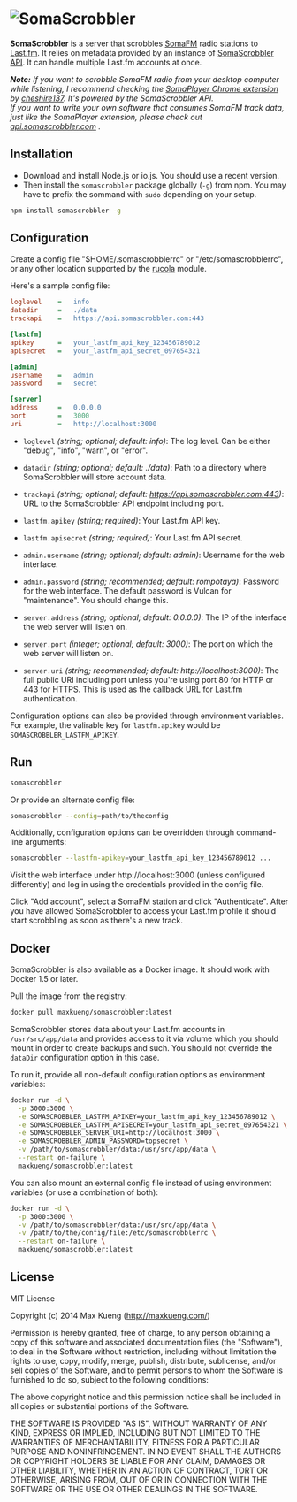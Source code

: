 ![SomaScrobbler](./static/images/logo.png)
==========================================

**SomaScrobbler** is a server that scrobbles [SomaFM](http://somafm.com/) radio
stations to [Last.fm](http://www.last.fm/).  It relies on metadata provided by
an instance of [SomaScrobbler
API](https://github.com/maxkueng/somascrobbler-api). It can handle multiple
Last.fm accounts at once.

_**Note:** If you want to scrobble SomaFM radio from your desktop computer while
listening, I recommend checking the [SomaPlayer Chrome
extension](https://chrome.google.com/webstore/detail/somaplayer/dpcghdgbhjkihgnnbojldhjmcbieofgo)
by [cheshire137](https://github.com/cheshire137). It's powered by the SomaScrobbler API.  
If you want to write your own software that consumes SomaFM track data, just
like the SomaPlayer extension, please check out
[api.somascrobbler.com](https://api.somascrobbler.com/) ._


## Installation

 - Download and install Node.js or io.js. You should use a recent version.
 - Then install the `somascrobbler` package globally (`-g`) from npm. You
   may have to prefix the sommand with `sudo` depending on your setup.

```sh
npm install somascrobbler -g
```

## Configuration

Create a config file "$HOME/.somascrobblerrc" or "/etc/somascrobblerrc",
or any other location supported by the [rucola](https://www.npmjs.com/package/rucola)
module.

Here's a sample config file:

```ini
loglevel    =   info
datadir     =   ./data
trackapi    =   https://api.somascrobbler.com:443

[lastfm]
apikey      =   your_lastfm_api_key_123456789012
apisecret   =   your_lastfm_api_secret_097654321

[admin]
username    =   admin
password    =   secret

[server]
address     =   0.0.0.0
port        =   3000
uri         =   http://localhost:3000
```

 - `loglevel` *(string; optional; default: info)*: The log level. Can be either
   "debug", "info", "warn", or "error".

 - `datadir` *(string; optional; default: ./data)*: Path to a directory where
   SomaScrobbler will store account data.

 - `trackapi` *(string; optional; default: https://api.somascrobbler.com:443)*:
   URL to the SomaScrobbler API endpoint including port.

 - `lastfm.apikey` *(string; required)*: Your Last.fm API key.

 - `lastfm.apisecret` *(string; required)*: Your Last.fm API secret.

 - `admin.username` *(string; optional; default: admin)*: Username for the web
   interface.

 - `admin.password` *(string; recommended; default: rompotaya)*: Password for
   the web interface. The default password is Vulcan for "maintenance". You
   should change this.

 - `server.address` *(string; optional; default: 0.0.0.0)*: The IP of the
   interface the web server will listen on.

 - `server.port` *(integer; optional; default: 3000)*: The port on which the
   web server will listen on.

 - `server.uri` *(string; recommended; default: http://localhost:3000)*: The
   full public URI including port unless you're using port 80 for HTTP or 443
   for HTTPS. This is used as the callback URL for Last.fm authentication.

Configuration options can also be provided through environment variables. For
example, the valirable key for `lastfm.apikey` would be
`SOMASCROBBLER_LASTFM_APIKEY`.

## Run

```sh
somascrobbler
```

Or provide an alternate config file:

```sh
somascrobbler --config=path/to/theconfig
```

Additionally, configuration options can be overridden through command-line
arguments:

```sh
somascrobbler --lastfm-apikey=your_lastfm_api_key_123456789012 ...
```

Visit the web interface under http://localhost:3000 (unless configured
differently) and log in using the credentials provided in the config file.

Click "Add account", select a SomaFM station and click "Authenticate". After
you have allowed SomaScrobbler to access your Last.fm profile it should start
scrobbling as soon as there's a new track.

## Docker

SomaScrobbler is also available as a Docker image. It should work with Docker
1.5 or later.

Pull the image from the registry:

```sh
docker pull maxkueng/somascrobbler:latest
```

SomaScrobbler stores data about your Last.fm accounts in `/usr/src/app/data`
and provides access to it via volume which you should mount in order to create
backups and such. You should not override the `dataDir` configuration option in
this case.

To run it, provide all non-default configuration options as environment variables:

```sh
docker run -d \
  -p 3000:3000 \
  -e SOMASCROBBLER_LASTFM_APIKEY=your_lastfm_api_key_123456789012 \
  -e SOMASCROBBLER_LASTFM_APISECRET=your_lastfm_api_secret_097654321 \
  -e SOMASCROBBLER_SERVER_URI=http://localhost:3000 \
  -e SOMASCROBBLER_ADMIN_PASSWORD=topsecret \
  -v /path/to/somascrobbler/data:/usr/src/app/data \
  --restart on-failure \
  maxkueng/somascrobbler:latest
```

You can also mount an external config file instead of using environment
variables (or use a combination of both):

```sh
docker run -d \
  -p 3000:3000 \
  -v /path/to/somascrobbler/data:/usr/src/app/data \
  -v /path/to/the/config/file:/etc/somascrobblerrc \
  --restart on-failure \
  maxkueng/somascrobbler:latest
```

## License

MIT License

Copyright (c) 2014 Max Kueng (http://maxkueng.com/)

Permission is hereby granted, free of charge, to any person obtaining
a copy of this software and associated documentation files (the
"Software"), to deal in the Software without restriction, including
without limitation the rights to use, copy, modify, merge, publish,
distribute, sublicense, and/or sell copies of the Software, and to
permit persons to whom the Software is furnished to do so, subject to
the following conditions:

The above copyright notice and this permission notice shall be
included in all copies or substantial portions of the Software.

THE SOFTWARE IS PROVIDED "AS IS", WITHOUT WARRANTY OF ANY KIND,
EXPRESS OR IMPLIED, INCLUDING BUT NOT LIMITED TO THE WARRANTIES OF
MERCHANTABILITY, FITNESS FOR A PARTICULAR PURPOSE AND
NONINFRINGEMENT. IN NO EVENT SHALL THE AUTHORS OR COPYRIGHT HOLDERS BE
LIABLE FOR ANY CLAIM, DAMAGES OR OTHER LIABILITY, WHETHER IN AN ACTION
OF CONTRACT, TORT OR OTHERWISE, ARISING FROM, OUT OF OR IN CONNECTION
WITH THE SOFTWARE OR THE USE OR OTHER DEALINGS IN THE SOFTWARE.
